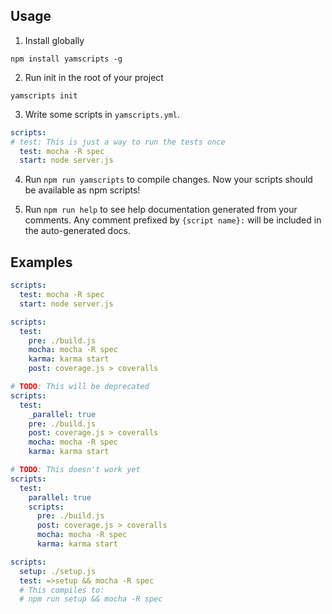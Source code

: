 ## Usage

1. Install globally

```
npm install yamscripts -g
```

2. Run init in the root of your project

```
yamscripts init
```

3. Write some scripts in `yamscripts.yml`.

```yaml
scripts:
# test: This is just a way to run the tests once
  test: mocha -R spec
  start: node server.js
```

4. Run `npm run yamscripts` to compile changes. Now your scripts should be available as npm scripts!

5. Run `npm run help` to see help documentation generated from your comments. Any comment prefixed by `{script name}:` will be included in the auto-generated docs.


## Examples


```yaml
scripts:
  test: mocha -R spec
  start: node server.js
```

```yaml
scripts:
  test:
    pre: ./build.js
    mocha: mocha -R spec
    karma: karma start
    post: coverage.js > coveralls
```

```yaml
# TODO: This will be deprecated
scripts:
  test:
    _parallel: true
    pre: ./build.js
    post: coverage.js > coveralls
    mocha: mocha -R spec
    karma: karma start
```

```yaml
# TODO: This doesn't work yet
scripts:
  test:
    parallel: true
    scripts:
      pre: ./build.js
      post: coverage.js > coveralls
      mocha: mocha -R spec
      karma: karma start
```

```yaml
scripts:
  setup: ./setup.js
  test: =>setup && mocha -R spec
  # This compiles to:
  # npm run setup && mocha -R spec
```

